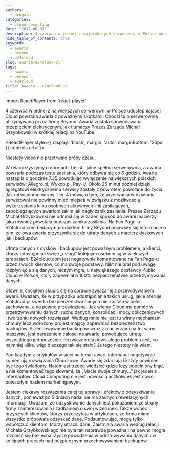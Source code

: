 ```yaml
---
authors:
  - progala
categories:
  - cloud-computing
date: "2012-06-07"
description: 4 czerwca w jednej z największych serwerowni w Polsce udostępniającej Cloud powstała awaria z poważnymi skutkami. Chodzi tu o serwerownię utrzymywaną przez firmę Beyond. Awaria została spowodowana przepięciem elektrycznym, jak tłumaczy Prezes Zarządu Michał Grzybkowski w krótkiej relacji na YouTube.
hide_table_of_contents: true
keywords:
  - awaria
  - beyond
  - e24cloud
slug: awaria-e24cloud-pl
tags:
  - awaria
  - beyond
  - e24cloud
title: Awaria - e24cloud.pl
---
```


import ReactPlayer from 'react-player'

4 czerwca w jednej z największych serwerowni w Polsce udostępniającej Cloud powstała awaria z poważnymi skutkami. Chodzi tu o serwerownię utrzymywaną przez firmę Beyond. Awaria została spowodowana przepięciem elektrycznym, jak tłumaczy Prezes Zarządu Michał Grzybkowski w krótkiej relacji na YouTube.

<!-- truncate -->

<ReactPlayer style={{ display: 'block', margin: 'auto', marginBottom: '20px' }} controls url='[](https://www.youtube.com/watch?v=FXBIeetKuIk)'/>

Niestety video nie przetrwało próby czasu.

W relacji słyszymy o normach Tier-4,  jakie spełnia serwerownia, a awaria powstała podczas testu zasilania, który odbywa się co 6 godzin. Awaria nastąpiła o godzinie 7.35 powodując wyłączenie największych polskich serwisów: Allegro.pl, Wykop.pl, Pay-U. Około 25 minut później dzięki agregatowi elektrycznemu serwisy zostały z powrotem powołane do życia. Jak mi wiadomo normy Tier-4 mówią o tym, że przerwania w działaniu serwerowni nie powinny mieć miejsca w związku z możliwością wykorzystania kilku osobnych aktywnych linii zasilających,  zapobiegających awariom takim jak nagły zanik zasilania. Prezes Zarządu Michał Grzybkowski nie odniósł się w żaden sposób do awarii macierzy, jaka również powstała podczas zaniku zasilania. Na Fan Page-u e24cloud.com będącym produktem firmy Beyond pojawiały się informacje o tym, że owa awaria przyczyniła się do utraty danych z macierz dyskowych jak i backupów.

Utrata danych z dysków i backupów jest poważnym problemem, a klienci, którzy udostępniali swoje „usługi” kolejnym osobom są w większych tarapatach. E24cloud.com jest negatywnie komentowane na Fan Page-u przez swoich klientów, co ma swoje podstawy. Nikt nie brał pod uwagę rozpłynięcia się danych, niczym mgła, u największego dostawcy Public Cloud w Polsce, który zapewniał o 100% bezpieczeństwie przetrzymywania danych.

Głównie, chciałem skupić się na sprawie związanej z przewidywaniem awarii. Uważam, że w przypadku udostępniania takich usług, jakie oferuje e24cloud.pl kwestia bezpieczeństwa danych nie została w pełni zachowana, a na pewno przewidziana. Jak wiemy Cloud ma pomóc w przetrzymywaniu danych, ruchu danych, konsolidacji mocy obliczeniowych i tworzeniu nowych rozwiązań. Według mnie nie jest tu winny mechanizm chmury lecz wdrożony projekt mający zapewniać bezpieczeństwo backupów. Przechowywanie backupów wraz z macierzami na tej samej maszynie, jest narażeniem całości na awarie, powodujące utratę wszystkiego jednocześnie. Rozwiązań dla powstałego problemu jest, co najmniej kilka, więc dlaczego tak się stało? Ja tego niestety nie wiem.

Pod każdym z artykułów w sieci na temat awarii internauci negatywnie komentują rozwiązania Cloud-owe. Awarie się zdarzają i każdy powinien być tego świadomy. Natomiast trzeba wiedzieć gdzie leży popełniony błąd, a nie komentować tego słowami, że „Macie swoje chmury…” jak jeden z internautów. Cloud Computing nie jest nowością aczkolwiek jest nowo powstałym hasłem marketingowym.

Jestem ciekawy rozwiązania całej tej sprawy i efektów z odzyskiwania danych, ponieważ po 5 dniach nadal nie ma żadnych rewelacyjnych informacji. Uważam, że odzyskiwanie danych jest pokazaniem ze strony firmy zainteresowania i zadbaniem o swój wizerunek. Także wobec przyszłych klientów, którzy przeczytają w artykułach, że firma mimo wszystko próbowała odzyskać dane. Podsumowując, mogę tylko współczuć klientom, którzy utracili dane. Zaistniała awaria według relacji Michała Grzybkowskiego nie była tak naprawdę poważna i na pewno mogła roznieść się bez echa. Życzę powodzenia w odratowywaniu danych i w kolejnych pracach nad bezpiecznym przechowywaniem backupów.
